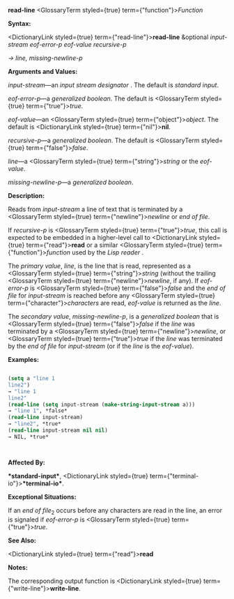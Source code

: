 **read-line** <GlossaryTerm styled={true} term={"function"}><i>Function</i></GlossaryTerm> 



**Syntax:** 



<DictionaryLink styled={true} term={"read-line"}><b>read-line</b></DictionaryLink> &amp;optional *input-stream eof-error-p eof-value recursive-p* 



*→ line, missing-newline-p* 



**Arguments and Values:** 



*input-stream*—an *input stream designator* . The default is *standard input*. 



*eof-error-p*—a *generalized boolean*. The default is <GlossaryTerm styled={true} term={"true"}><i>true</i></GlossaryTerm>. 



*eof-value*—an <GlossaryTerm styled={true} term={"object"}><i>object</i></GlossaryTerm>. The default is <DictionaryLink styled={true} term={"nil"}><b>nil</b></DictionaryLink>. 



*recursive-p*—a *generalized boolean*. The default is <GlossaryTerm styled={true} term={"false"}><i>false</i></GlossaryTerm>. 



*line*—a <GlossaryTerm styled={true} term={"string"}><i>string</i></GlossaryTerm> or the *eof-value*. 



*missing-newline-p*—a *generalized boolean*. 



**Description:** 



Reads from *input-stream* a line of text that is terminated by a <GlossaryTerm styled={true} term={"newline"}><i>newline</i></GlossaryTerm> or *end of file*. 



If *recursive-p* is <GlossaryTerm styled={true} term={"true"}><i>true</i></GlossaryTerm>, this call is expected to be embedded in a higher-level call to <DictionaryLink styled={true} term={"read"}><b>read</b></DictionaryLink> or a similar <GlossaryTerm styled={true} term={"function"}><i>function</i></GlossaryTerm> used by the *Lisp reader* . 



The *primary value*, *line*, is the line that is read, represented as a <GlossaryTerm styled={true} term={"string"}><i>string</i></GlossaryTerm> (without the trailing <GlossaryTerm styled={true} term={"newline"}><i>newline</i></GlossaryTerm>, if any). If *eof-error-p* is <GlossaryTerm styled={true} term={"false"}><i>false</i></GlossaryTerm> and the *end of file* for *input-stream* is reached before any <GlossaryTerm styled={true} term={"character"}><i>characters</i></GlossaryTerm> are read, *eof-value* is returned as the *line*. 



The *secondary value*, *missing-newline-p*, is a *generalized boolean* that is <GlossaryTerm styled={true} term={"false"}><i>false</i></GlossaryTerm> if the *line* was terminated by a <GlossaryTerm styled={true} term={"newline"}><i>newline</i></GlossaryTerm>, or <GlossaryTerm styled={true} term={"true"}><i>true</i></GlossaryTerm> if the *line* was terminated by the *end of file* for *input-stream* (or if the *line* is the *eof-value*). 



**Examples:**
```lisp

(setq a "line 1 
line2") 
→ "line 1 
line2" 
(read-line (setq input-stream (make-string-input-stream a))) 
→ "line 1", *false* 
(read-line input-stream) 
→ "line2", *true* 
(read-line input-stream nil nil) 
→ NIL, *true* 




```
**Affected By:** 



**\*standard-input\***, <DictionaryLink styled={true} term={"terminal-io"}><b>\*terminal-io\*</b></DictionaryLink>. 



**Exceptional Situations:** 



If an *end of file*<sub>2</sub> occurs before any characters are read in the line, an error is signaled if *eof-error-p* is <GlossaryTerm styled={true} term={"true"}><i>true</i></GlossaryTerm>. 



**See Also:** 



<DictionaryLink styled={true} term={"read"}><b>read</b></DictionaryLink> 



**Notes:** 



The corresponding output function is <DictionaryLink styled={true} term={"write-line"}><b>write-line</b></DictionaryLink>. 



